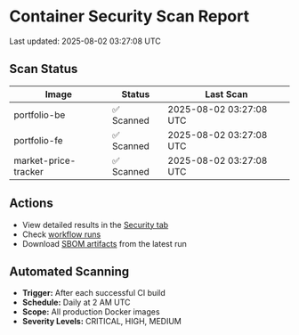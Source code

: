 # Container Security Scan Report

Last updated: 2025-08-02 03:27:08 UTC

## Scan Status

| Image | Status | Last Scan |
|-------|--------|-----------|
| portfolio-be | ✅ Scanned | 2025-08-02 03:27:08 UTC |
| portfolio-fe | ✅ Scanned | 2025-08-02 03:27:08 UTC |
| market-price-tracker | ✅ Scanned | 2025-08-02 03:27:08 UTC |

## Actions

- View detailed results in the [Security tab](https://github.com/ktenman/portfolio/security/code-scanning)
- Check [workflow runs](https://github.com/ktenman/portfolio/actions/workflows/trivy-scan.yml)
- Download [SBOM artifacts](https://github.com/ktenman/portfolio/actions/workflows/trivy-scan.yml) from the latest run

## Automated Scanning

- **Trigger:** After each successful CI build
- **Schedule:** Daily at 2 AM UTC
- **Scope:** All production Docker images
- **Severity Levels:** CRITICAL, HIGH, MEDIUM

